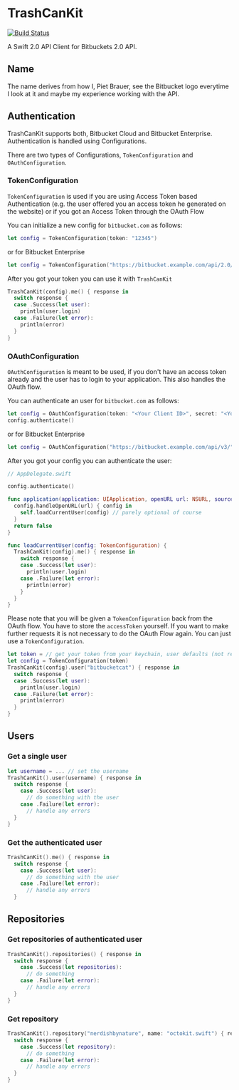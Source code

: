 # TrashCanKit

[![Build Status](https://travis-ci.org/nerdishbynature/TrashCanKit.svg?branch=master)](https://travis-ci.org/nerdishbynature/TrashCanKit)

A Swift 2.0 API Client for Bitbuckets 2.0 API.

## Name

The name derives from how I, Piet Brauer, see the Bitbucket logo everytime I look at it and maybe my experience working with the API.

## Authentication

TrashCanKit supports both, Bitbucket Cloud and Bitbucket Enterprise.
Authentication is handled using Configurations.

There are two types of Configurations, `TokenConfiguration` and `OAuthConfiguration`.

### TokenConfiguration

`TokenConfiguration` is used if you are using Access Token based Authentication (e.g. the user
offered you an access token he generated on the website) or if you got an Access Token through
the OAuth Flow

You can initialize a new config for `bitbucket.com` as follows:

```swift
let config = TokenConfiguration(token: "12345")
```

or for Bitbucket Enterprise

```swift
let config = TokenConfiguration("https://bitbucket.example.com/api/2.0/", token: "12345")
```

After you got your token you can use it with `TrashCanKit`

```swift
TrashCanKit(config).me() { response in
  switch response {
  case .Success(let user):
    println(user.login)
  case .Failure(let error):
    println(error)
  }
}
```

### OAuthConfiguration

`OAuthConfiguration` is meant to be used, if you don't have an access token already and the
user has to login to your application. This also handles the OAuth flow.

You can authenticate an user for `bitbucket.com` as follows:

```swift
let config = OAuthConfiguration(token: "<Your Client ID>", secret: "<Your Client secret>", scopes: []) // Scopes are not supported by the API yet
config.authenticate()

```

or for Bitbucket Enterprise

```swift
let config = OAuthConfiguration("https://bitbucket.example.com/api/v3/", webURL: "https://bitbucket.example.com/", token: "<Your Client ID>", secret: "<Your Client secret>", scopes: []) // Scopes are not supported by the API yet
```

After you got your config you can authenticate the user:

```swift
// AppDelegate.swift

config.authenticate()

func application(application: UIApplication, openURL url: NSURL, sourceApplication: String?, annotation: AnyObject?) -> Bool {
  config.handleOpenURL(url) { config in
    self.loadCurrentUser(config) // purely optional of course
  }
  return false
}

func loadCurrentUser(config: TokenConfiguration) {
  TrashCanKit(config).me() { response in
    switch response {
    case .Success(let user):
      println(user.login)
    case .Failure(let error):
      println(error)
    }
  }
}
```

Please note that you will be given a `TokenConfiguration` back from the OAuth flow.
You have to store the `accessToken` yourself. If you want to make further requests it is not
necessary to do the OAuth Flow again. You can just use a `TokenConfiguration`.

```swift
let token = // get your token from your keychain, user defaults (not recommended) etc.
let config = TokenConfiguration(token)
TrashCanKit(config).user("bitbucketcat") { response in
  switch response {
  case .Success(let user):
    println(user.login)
  case .Failure(let error):
    println(error)
  }
}
```

## Users

### Get a single user

```swift
let username = ... // set the username
TrashCanKit().user(username) { response in
  switch response {
    case .Success(let user):
      // do something with the user
    case .Failure(let error):
      // handle any errors
  }
}
```

### Get the authenticated user

```swift
TrashCanKit().me() { response in
  switch response {
    case .Success(let user):
      // do something with the user
    case .Failure(let error):
      // handle any errors
  }
```

## Repositories

### Get repositories of authenticated user

```swift
TrashCanKit().repositories() { response in
  switch response {
    case .Success(let repositories):
      // do something
    case .Failure(let error):
      // handle any errors
  }
}
```

### Get repository

```swift
TrashCanKit().repository("nerdishbynature", name: "octokit.swift") { response in
  switch response {
    case .Success(let repository):
      // do something
    case .Failure(let error):
      // handle any errors
  }
}
```
